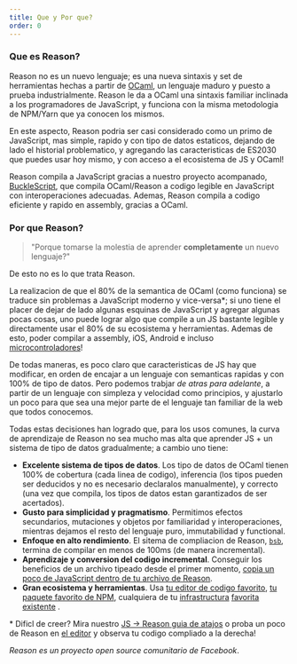 ```yaml
---
title: Que y Por que?
order: 0
---
```


### Que es Reason?

Reason no es un nuevo lenguaje; es una nueva sintaxis y set de herramientas hechas a partir de [OCaml](https://ocaml.org), un lenguaje maduro y puesto a prueba industrialmente. Reason le da a OCaml una sintaxis familiar inclinada a los programadores de JavaScript, y funciona con la misma metodologia de NPM/Yarn que ya conocen los mismos.

En este aspecto, Reason podria ser casi considerado como un primo de JavaScript, mas simple, rapido y con tipo de datos estaticos, dejando de lado el historial problematico, y agregando las caracteristicas de ES2030 que puedes usar hoy mismo, y con acceso a el ecosistema de JS y OCaml!

Reason compila a JavaScript gracias a nuestro proyecto acompanado, [BuckleScript](https://bucklescript.github.io/bucklescript/Manual.html), que compila OCaml/Reason a codigo legible en JavaScript con interoperaciones adecuadas. Ademas, Reason compila a codigo eficiente y rapido en assembly, gracias a OCaml.

### Por que Reason?

> "Porque tomarse la molestia de aprender **completamente** un nuevo lenguaje?"

De esto no es lo que trata Reason.

La realizacion de que el 80% de la semantica de OCaml (como funciona) se traduce sin problemas a JavaScript moderno y vice-versa\*; si uno tiene el placer de dejar de lado algunas esquinas de JavaScript y agregar algunas pocas cosas, uno puede lograr algo que compile a un JS bastante legible y directamente usar el 80% de su ecosistema y herramientas. Ademas de esto, poder compilar a assembly, iOS, Android e incluso [microcontroladores](http://www.algo-prog.info/ocapic/web/index.php?id=ocapic)!

De todas maneras, es poco claro que caracteristicas de JS hay que modificar, en orden de encajar a un lenguaje con semanticas rapidas y con 100% de tipo de datos. Pero podemos trabjar _de atras para adelante_, a partir de un lenguaje con simpleza y velocidad como principios, y ajustarlo un poco para que sea una mejor parte de el lenguaje tan familiar de la web que todos conocemos.

Todas estas decisiones han logrado que, para los usos comunes, la curva de aprendizaje de Reason no sea mucho mas alta que aprender JS + un sistema de tipo de datos gradualmente; a cambio uno tiene:

- **Excelente sistema de tipos de datos**. Los tipo de datos de OCaml tienen 100% de cobertura (cada linea de codigo), inferencia (los tipos pueden ser deducidos y no es necesario declaralos manualmente), y correcto (una vez que compila, los tipos de datos estan garantizados de ser acertados).
- **Gusto para simplicidad y pragmatismo**. Permitimos efectos secundarios, mutaciones y objetos por familiaridad y interoperaciones, mientras dejamos el resto del lenguaje puro, immutabilidad y functional.
- **Enfoque en alto rendimiento**. El sitema de compliacion de Reason, [`bsb`](http://bucklescript.github.io/bucklescript/Manual.html#_bucklescript_build_system_code_bsb_code), termina de compilar en menos de 100ms (de manera incremental).
- **Aprendizaje y conversion del codigo incremental**. Conseguir los beneficios de un archivo tipeado desde el primer momento, [copia un poco de JavaScript dentro de tu archivo de Reason](/es/guide/javascript/interop).
- **Gran ecosistema y herramientas**. Usa [tu editor de codigo favorito](/es/guide/editor-tools/editors-plugins), [tu paquete favorito de NPM](/es/guide/javascript/libraries), cualquiera de tu [infrastructura](https://webpack.js.org) [favorita](https://github.com/reasonml/reason-react) [existente](https://github.com/reasonml-community/bs-jest) .

\* Dificl de creer? Mira nuestro [JS -> Reason guia de atajos](/es/guide/javascript/syntax-cheatsheet) o proba un poco de Reason en [el editor](/try/) y observa tu codigo compliado a la derecha!

_Reason es un proyecto open source comunitario de Facebook_.
